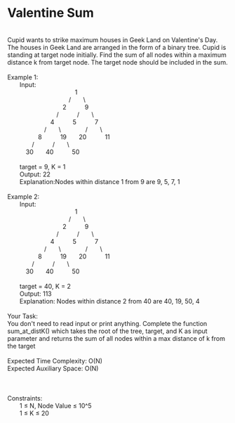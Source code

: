 <h1>Valentine Sum</h1>
<p><br>
Cupid wants to strike maximum houses in Geek Land on Valentine's Day. The houses in Geek Land are arranged in the form of a binary tree. Cupid is standing at target node initially. 
Find the sum of all nodes within a maximum distance k from target node. The target node should be included in the sum.<br>
<br>
Example 1:<br>
&emsp;&emsp;Input:<br>
&emsp;&emsp;&emsp;&emsp;&emsp;&emsp;&emsp;&emsp;&emsp;&emsp;&emsp;1<br>
&emsp;&emsp;&emsp;&emsp;&emsp;&emsp;&emsp;&emsp;&emsp;&emsp;/&emsp;&emsp;\<br>
&emsp;&emsp;&emsp;&emsp;&emsp;&emsp;&emsp;&emsp;&emsp;2&emsp;&emsp;&emsp;9<br>
&emsp;&emsp;&emsp;&emsp;&emsp;&emsp;&emsp;&emsp;/&emsp;&emsp;&emsp;/&emsp;&emsp;\<br>
&emsp;&emsp;&emsp;&emsp;&emsp;&emsp;&emsp;4&emsp;&emsp;&emsp;5&emsp;&emsp;&emsp;7<br>
&emsp;&emsp;&emsp;&emsp;&emsp;&emsp;/&emsp;&emsp;\&emsp;&emsp;&emsp;&emsp;/&emsp;&emsp;\<br>
&emsp;&emsp;&emsp;&emsp;&emsp;8&emsp;&emsp;&emsp;19&emsp;&emsp;20&emsp;&emsp;&emsp;11<br>
&emsp;&emsp;&emsp;&emsp;/&emsp;&emsp;&emsp;/&emsp;&emsp;\<br>
&emsp;&emsp;&emsp;30&emsp;&emsp;40&emsp;&emsp;&emsp;50<br>
<br>
&emsp;&emsp;target = 9, K = 1<br>
&emsp;&emsp;Output: 22<br>
&emsp;&emsp;Explanation:Nodes within distance 1 from 9 are 9, 5, 7, 1<br>  
<br>
Example 2:<br>
&emsp;&emsp;Input:<br>
&emsp;&emsp;&emsp;&emsp;&emsp;&emsp;&emsp;&emsp;&emsp;&emsp;&emsp;1<br>
&emsp;&emsp;&emsp;&emsp;&emsp;&emsp;&emsp;&emsp;&emsp;&emsp;/&emsp;&emsp;\<br>
&emsp;&emsp;&emsp;&emsp;&emsp;&emsp;&emsp;&emsp;&emsp;2&emsp;&emsp;&emsp;9<br>
&emsp;&emsp;&emsp;&emsp;&emsp;&emsp;&emsp;&emsp;/&emsp;&emsp;&emsp;/&emsp;&emsp;\<br>
&emsp;&emsp;&emsp;&emsp;&emsp;&emsp;&emsp;4&emsp;&emsp;&emsp;5&emsp;&emsp;&emsp;7<br>
&emsp;&emsp;&emsp;&emsp;&emsp;&emsp;/&emsp;&emsp;\&emsp;&emsp;&emsp;&emsp;/&emsp;&emsp;\<br>
&emsp;&emsp;&emsp;&emsp;&emsp;8&emsp;&emsp;&emsp;19&emsp;&emsp;20&emsp;&emsp;&emsp;11<br>
&emsp;&emsp;&emsp;&emsp;/&emsp;&emsp;&emsp;/&emsp;&emsp;\<br>
&emsp;&emsp;&emsp;30&emsp;&emsp;40&emsp;&emsp;&emsp;50<br>
<br>&emsp;&emsp;target = 40, K = 2<br>
&emsp;&emsp;Output: 113<br>
&emsp;&emsp;Explanation: Nodes within distance 2 from 40 are 40, 19, 50, 4<br>
<br>
Your Task:<br>
You don't need to read input or print anything. Complete the function sum_at_distK() which takes the root of the tree, target, and K  as input parameter and returns the sum of all nodes within a max distance of k from the target<br>
<br>
Expected Time Complexity: O(N)<br>
Expected Auxiliary Space: O(N)<br>
<br>
<br>
<br>
Constraints:<br>
&emsp;&emsp;1 ≤ N, Node Value ≤ 10^5<br>
&emsp;&emsp;1 ≤ K ≤ 20<br>
<br></p>
